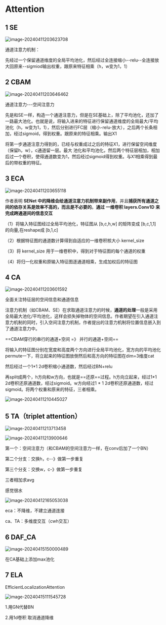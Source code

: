 # Attention

## 1 SE

![image-20240411203623708](https://typoraa001.oss-cn-beijing.aliyuncs.com/image-20240411203623708.png)

通道注意力机制：

先经过一个保留通道维度的全局平均池化，然后经过全连接缩小--relu--全连接放大回原来--sigmiod输出权重，跟原来特征相乘（h，w变为1，1）

## 2 CBAM

![image-20240411203646462](https://typoraa001.oss-cn-beijing.aliyuncs.com/image-20240411203646462.png)

通道注意力---空间注意力

先是和SE一样，构造一个通道注意力，但是在SE基础上，除了平均池化，还加了一路最大池化。也就是说，将输入进来的特征进行保留通道维度的全局最大/平均池化（h，w变为1，1），然后分别进行FC层（缩小-relu-放大），之后两个长条相加，经过sigmoid，得到权重。跟原来的特征相乘。输出X1

将第一步通道注意力得到的，已经与权重成过之后的特征X1，进行保留空间维度（保留h，w），c通道留一层。最大 池化和平均池化，然后两个特征层相加，相加后过一个卷积，使得通道数变为1，然后经过sigmoid得到权重。与X1相乘得到最后的带权重的特征。

## 3 ECA

![image-20240411203655118](https://typoraa001.oss-cn-beijing.aliyuncs.com/image-20240411203655118.png)

作者表明 **SENet 中的降维会给通道注意力机制带来副作用**，并且**捕获所有通道之间的依存关系是效率不高的，而且是不必要的**。**通过** **一维卷积 layers.Conv1D** **来完成跨通道间的信息交互**

（1）将输入特征图经过全局平均池化，特征图从 [b,c,h,w] 的矩阵变成 [b,c,1,1] 的向量,在reshape成 [b,1,c] 

（2）根据特征图的通道数计算得到自适应的一维卷积核大小 kernel_size

（3）将 kernel_size 用于一维卷积中，得到对于特征图的每个通道的权重

（4）将归一化权重和原输入特征图逐通道相乘，生成加权后的特征图


## 4 CA

![image-20240411203601592](https://typoraa001.oss-cn-beijing.aliyuncs.com/image-20240411203601592.png)

全面关注特征层的空间信息和通道信息

注意力机制（如CBAM、SE）在求取通道注意力的时候，**通道的处理**一般是采用全局最大池化/平均池化，这样会损失掉物体的空间信息。作者期望在引入通道注意力机制的同时，引入空间注意力机制，作者提出的注意力机制将位置信息嵌入到了通道注意力中。

==CBAM穿行的串行的通道+空间 =》 并行的通道+空间==

将输入的特征图分别在宽度和高度两个方向进行全局平均池化，宽方向的平均池化permute一下，将立起来的特征图放倒然后和高方向的特征图在dim=3维度cat

然后经过一个1*1 2d卷积缩小通道数，然后经过BN+relu

再split成两个，h方向和w方向，也就是==还原==过程。h方向立起来，经过1*1 2d卷积还原通道数，经过sigmoid。w方向经过1 * 1 2d卷积还原通道数，经过sigmoid。将两个权重和原来的特征，三者相乘。

![image-20240411210445027](https://typoraa001.oss-cn-beijing.aliyuncs.com/image-20240411210445027.png)

## 5 TA（**triplet attention**）

![image-20240411213713458](https://typoraa001.oss-cn-beijing.aliyuncs.com/image-20240411213713458.png)

![image-20240411213900646](https://typoraa001.oss-cn-beijing.aliyuncs.com/image-20240411213900646.png)

第一个：空间注意力（和CBAM的空间注意力一样，在conv后加了一个BN）

第二个分支：交换h，c--》做第一步重复

第三个分支：交换w，c-》做第一步重复

三者相加求avg

感觉很水

![image-20240412165053038](https://typoraa001.oss-cn-beijing.aliyuncs.com/image-20240412165053038.png)

eca：不降维，不建立通道连接



ca、TA：多维度交互（cwh交互）



## 6 DAF_CA

![image-20240415150000489](https://typoraa001.oss-cn-beijing.aliyuncs.com/image-20240415150000489.png)

在CA基础上添加max池化





## 7  ELA

EfficientLocalizationAttention

![image-20240415111545728](https://typoraa001.oss-cn-beijing.aliyuncs.com/image-20240415111545728.png)

1.用GN代替BN

2.用1d卷积 取消通道降维



